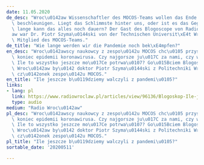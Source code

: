 ```yaml
---
date: 11.05.2020
de_desc: "Wroc\u0142aw Wissenschaftler des MOCOS-Teams wollen das Ende der Coronavirus-Epidemie\
  \ beschleunigen. Liegt das Schlimmste hinter uns, oder ist es das Gegenteil? Wie\
  \ lange kann das alles noch dauern? Der Gast des Blogoscope von Radio Wroc\u0142\
  aw war Dr. Piotr Szyma\u0144ski von der Technischen Universit\xE4t Wroc\u0142aw,\
  \ Mitglied des MOCOS-Teams."
de_title: "Wie lange werden wir die Pandemie noch bek\xE4mpfen?"
en_desc: "Wroc\u0142awscy naukowcy z zespo\u0142u MOCOS chc\u0105 przyspieszy\u0107\
  \ koniec epidemii koronawirusa. Czy najgorsze ju\u017C za nami, czy wr\u0119cz przeciwnie?\
  \ Ile to wszystko jeszcze mo\u017Ce potrwa\u0107? Go\u015Bciem Blogoskopu Radia\
  \ Wroc\u0142aw by\u0142 doktor Piotr Szyma\u0144ski z Politechniki Wroc\u0142awskiej,\
  \ cz\u0142onek zespo\u0142u MOCOS."
en_title: "Ile jeszcze b\u0119dziemy walczyli z pandemi\u0105?"
links:
- lang: pl
  link: https://www.radiowroclaw.pl/articles/view/96136/Blogoskop-Ile-jeszcze-bedziemy-walczyli-z-pandemia
  type: audio
medium: "Radio Wroc\u0142aw"
pl_desc: "Wroc\u0142awscy naukowcy z zespo\u0142u MOCOS chc\u0105 przyspieszy\u0107\
  \ koniec epidemii koronawirusa. Czy najgorsze ju\u017C za nami, czy wr\u0119cz przeciwnie?\
  \ Ile to wszystko jeszcze mo\u017Ce potrwa\u0107? Go\u015Bciem Blogoskopu Radia\
  \ Wroc\u0142aw by\u0142 doktor Piotr Szyma\u0144ski z Politechniki Wroc\u0142awskiej,\
  \ cz\u0142onek zespo\u0142u MOCOS."
pl_title: "Ile jeszcze b\u0119dziemy walczyli z pandemi\u0105?"
sortable_date: '20200511'

---
```

